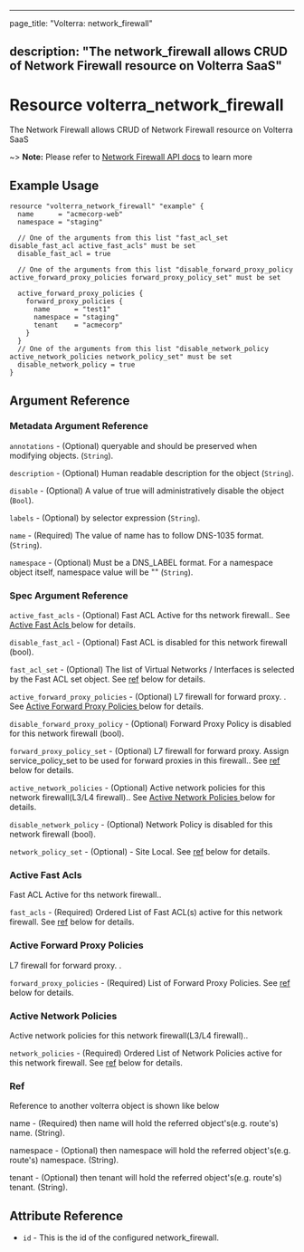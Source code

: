 ---

page_title: "Volterra: network_firewall"

description: "The network_firewall allows CRUD of Network Firewall resource on Volterra SaaS"
---------------------------------------------------------------------------------------------

Resource volterra_network_firewall
==================================

The Network Firewall allows CRUD of Network Firewall resource on Volterra SaaS

~> **Note:** Please refer to [Network Firewall API docs](https://volterra.io/docs/api/network-firewall) to learn more

Example Usage
-------------

```hcl
resource "volterra_network_firewall" "example" {
  name      = "acmecorp-web"
  namespace = "staging"

  // One of the arguments from this list "fast_acl_set disable_fast_acl active_fast_acls" must be set
  disable_fast_acl = true

  // One of the arguments from this list "disable_forward_proxy_policy active_forward_proxy_policies forward_proxy_policy_set" must be set

  active_forward_proxy_policies {
    forward_proxy_policies {
      name      = "test1"
      namespace = "staging"
      tenant    = "acmecorp"
    }
  }
  // One of the arguments from this list "disable_network_policy active_network_policies network_policy_set" must be set
  disable_network_policy = true
}

```

Argument Reference
------------------

### Metadata Argument Reference

`annotations` - (Optional) queryable and should be preserved when modifying objects. (`String`).

`description` - (Optional) Human readable description for the object (`String`).

`disable` - (Optional) A value of true will administratively disable the object (`Bool`).

`labels` - (Optional) by selector expression (`String`).

`name` - (Required) The value of name has to follow DNS-1035 format. (`String`).

`namespace` - (Optional) Must be a DNS_LABEL format. For a namespace object itself, namespace value will be "" (`String`).

### Spec Argument Reference

`active_fast_acls` - (Optional) Fast ACL Active for ths network firewall.. See [Active Fast Acls ](#active-fast-acls) below for details.

`disable_fast_acl` - (Optional) Fast ACL is disabled for this network firewall (bool).

`fast_acl_set` - (Optional) The list of Virtual Networks / Interfaces is selected by the Fast ACL set object. See [ref](#ref) below for details.

`active_forward_proxy_policies` - (Optional) L7 firewall for forward proxy. . See [Active Forward Proxy Policies ](#active-forward-proxy-policies) below for details.

`disable_forward_proxy_policy` - (Optional) Forward Proxy Policy is disabled for this network firewall (bool).

`forward_proxy_policy_set` - (Optional) L7 firewall for forward proxy. Assign service_policy_set to be used for forward proxies in this firewall.. See [ref](#ref) below for details.

`active_network_policies` - (Optional) Active network policies for this network firewall(L3/L4 firewall).. See [Active Network Policies ](#active-network-policies) below for details.

`disable_network_policy` - (Optional) Network Policy is disabled for this network firewall (bool).

`network_policy_set` - (Optional) - Site Local. See [ref](#ref) below for details.

### Active Fast Acls

Fast ACL Active for ths network firewall..

`fast_acls` - (Required) Ordered List of Fast ACL(s) active for this network firewall. See [ref](#ref) below for details.

### Active Forward Proxy Policies

L7 firewall for forward proxy. .

`forward_proxy_policies` - (Required) List of Forward Proxy Policies. See [ref](#ref) below for details.

### Active Network Policies

Active network policies for this network firewall(L3/L4 firewall)..

`network_policies` - (Required) Ordered List of Network Policies active for this network firewall. See [ref](#ref) below for details.

### Ref

Reference to another volterra object is shown like below

name - (Required) then name will hold the referred object's(e.g. route's) name. (String).

namespace - (Optional) then namespace will hold the referred object's(e.g. route's) namespace. (String).

tenant - (Optional) then tenant will hold the referred object's(e.g. route's) tenant. (String).

Attribute Reference
-------------------

-	`id` - This is the id of the configured network_firewall.
